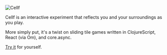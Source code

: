 ![Cellf](https://camo.githubusercontent.com/eb5383f02c4367b214bfcf3bb9635b3f52cdc589/687474703a2f2f6f7869736d2e636f6d2f63656c6c662f696d672f63656c6c662e737667)

Cellf is an interactive experiment that reflects you and your surroundings as
you play.

More simply put, it's a twist on sliding tile games written in ClojureScript,
React (via Om), and core.async.

[Try it](http://oxism.com/cellf) for yourself.

